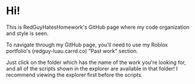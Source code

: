 # Hi!
This is RedGuyHatesHomework's GitHub page where my code organization and style is seen.

To navigate through my GitHub page, you'll need to use my Roblox portfolio's (redguy-luau.carrd.co) "Past work" section.

Just click on the folder which has the name of the work you're looking for, and all of the scripts shown in the explorer are available in that folder! I recommend viewing the explorer first before the scripts.
